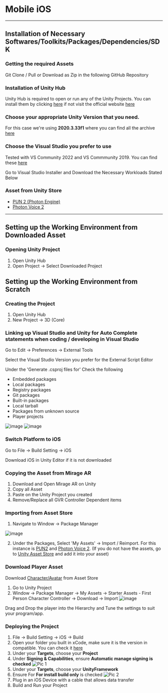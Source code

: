 # Mobile iOS

---

## Installation of Necessary Softwares/Toolkits/Packages/Dependencies/SDK

### Getting the required Assets
Git Clone / Pull or Download as Zip in the following GitHub Repository

### Installation of Unity Hub
Unity Hub is required to open or run any of the Unity Projects. You can install them by clicking [here](https://public-cdn.cloud.unity3d.com/hub/prod/UnityHubSetup.exe) if not visit the official website [here](https://unity3d.com/get-unity/download)

### Choose your appropriate Unity Version that you need.
For this case we're using **2020.3.33f1** where you can find all the archive [here](https://unity3d.com/get-unity/download/archive)

### Choose the Visual Studio you prefer to use
Tested with VS Community 2022 and VS Commmunity 2019. You can find these [here](https://visualstudio.microsoft.com/downloads/)

Go to Visual Studio Installer and Download the Necessary Workloads Stated Below

### Asset from Unity Store
- [PUN 2 (Photon Engine)](https://assetstore.unity.com/packages/tools/network/pun-2-free-119922)
- [Photon Voice 2](https://assetstore.unity.com/packages/tools/audio/photon-voice-2-130518)

---

## Setting up the Working Environment from Downloaded Asset

### Opening Unity Project

1) Open Unity Hub
2) Open Project -> Select Downloaded Project

## Setting up the Working Environment from Scratch

### Creating the Project

1) Open Unity Hub
2) New Project -> 3D (Core)

### Linking up Visual Studio and Unity for Auto Complete statements when coding / developing in Visual Studio

Go to Edit -> Preferences -> External Tools

Select the Visual Studio Version you prefer for the External Script Editor 

Under the 'Generate .csproj files for' 
Check the following
- Embedded packages
- Local packages
- Registry packages
- Git packages
- Built-in packages
- Local tarball
- Packages from unknown source
- Player projects

![image](https://user-images.githubusercontent.com/25051402/201814555-b883820b-f0c9-43b9-8ba7-52a8ad66a7fb.png)
![image](https://user-images.githubusercontent.com/25051402/201815209-163efeb2-6fe6-4a0c-a076-237235f14db8.png)

### Switch Platform to iOS

Go to File -> Build Setting -> iOS

Download iOS in Unity Editor if it is not downloaded

### Copying the Asset from Mirage AR

1) Download and Open Mirage AR on Unity
2) Copy all Asset
3) Paste on the Unity Project you created
4) Remove/Replace all GVR Controller Dependent items

### Importing from Asset Store
1) Navigate to Window -> Package Manager

![image](https://user-images.githubusercontent.com/25051402/202076991-a4a89df1-87ba-4923-a074-391a836b5b9c.png)

2) Under the Packages, Select 'My Assets' -> Import / Reimport. For this instance is [PUN2](https://assetstore.unity.com/packages/tools/network/pun-2-free-119922) and [Photon Voice 2](https://assetstore.unity.com/packages/tools/audio/photon-voice-2-130518).
(If you do not have the assets, go to [Unity Asset Store](https://assetstore.unity.com/) and add it into your asset)

### Download Player Asset 

Download [Character/Avatar](https://assetstore.unity.com/packages/essentials/starter-assets-first-person-character-controller-196525) from Asset Store

1) Go to Unity Project
2) Window -> Package Manager -> My Assets -> Starter Assets - First Person Character Controller -> Download -> Import
![image](https://user-images.githubusercontent.com/25051402/209898307-80d197c4-2b5f-495e-9a01-c288ed665b9b.png)

Drag and Drop the player into the Hierarchy and Tune the settings to suit your program/app.

### Deploying the Project

1) File -> Build Setting -> iOS -> Build
2) Open your folder you built in xCode, make sure it is the version in compatible. You can check it [here](https://developer.apple.com/support/xcode/)
3) Under your **Targets**, choose your **Project**
4) Under **Signing & Capabilities**, ensure **Automatic manage signing is checked**
![Pic 1](https://user-images.githubusercontent.com/25051402/209914293-947de7b9-983c-4833-a3e8-80cae1a3163e.jpg)
5)  Under your **Targets**, choose your **UnityFramework** 
6)  Ensure For **For install build only** is checked
![Pic 2](https://user-images.githubusercontent.com/25051402/209914612-2123c59d-f05d-48e2-85cf-426398604f2c.jpg)
7)  Plug in an iOS Device with a cable that allows data transfer
8)  Build and Run your Project






